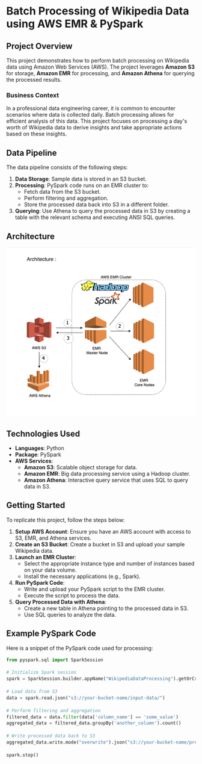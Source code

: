 # Batch Processing of Wikipedia Data using AWS EMR & PySpark

## Project Overview

This project demonstrates how to perform batch processing on Wikipedia data using Amazon Web Services (AWS). The project leverages **Amazon S3** for storage, **Amazon EMR** for processing, and **Amazon Athena** for querying the processed results. 

### Business Context

In a professional data engineering career, it is common to encounter scenarios where data is collected daily. Batch processing allows for efficient analysis of this data. This project focuses on processing a day's worth of Wikipedia data to derive insights and take appropriate actions based on these insights.

## Data Pipeline

The data pipeline consists of the following steps:

1. **Data Storage**: Sample data is stored in an S3 bucket.
2. **Processing**: PySpark code runs on an EMR cluster to:
   - Fetch data from the S3 bucket.
   - Perform filtering and aggregation.
   - Store the processed data back into S3 in a different folder.
3. **Querying**: Use Athena to query the processed data in S3 by creating a table with the relevant schema and executing ANSI SQL queries.


## Architecture

![Architecture Diagram](diagram.png)


## Technologies Used

- **Languages**: Python
- **Package**: PySpark
- **AWS Services**:
  - **Amazon S3**: Scalable object storage for data.
  - **Amazon EMR**: Big data processing service using a Hadoop cluster.
  - **Amazon Athena**: Interactive query service that uses SQL to query data in S3.

## Getting Started

To replicate this project, follow the steps below:

1. **Setup AWS Account**: Ensure you have an AWS account with access to S3, EMR, and Athena services.
2. **Create an S3 Bucket**: Create a bucket in S3 and upload your sample Wikipedia data.
3. **Launch an EMR Cluster**:
   - Select the appropriate instance type and number of instances based on your data volume.
   - Install the necessary applications (e.g., Spark).
4. **Run PySpark Code**:
   - Write and upload your PySpark script to the EMR cluster.
   - Execute the script to process the data.
5. **Query Processed Data with Athena**:
   - Create a new table in Athena pointing to the processed data in S3.
   - Use SQL queries to analyze the data.

## Example PySpark Code

Here is a snippet of the PySpark code used for processing:

```python
from pyspark.sql import SparkSession

# Initialize Spark session
spark = SparkSession.builder.appName("WikipediaDataProcessing").getOrCreate()

# Load data from S3
data = spark.read.json("s3://your-bucket-name/input-data/")

# Perform filtering and aggregation
filtered_data = data.filter(data['column_name'] == 'some_value')
aggregated_data = filtered_data.groupBy('another_column').count()

# Write processed data back to S3
aggregated_data.write.mode("overwrite").json("s3://your-bucket-name/processed-data/")

spark.stop()
